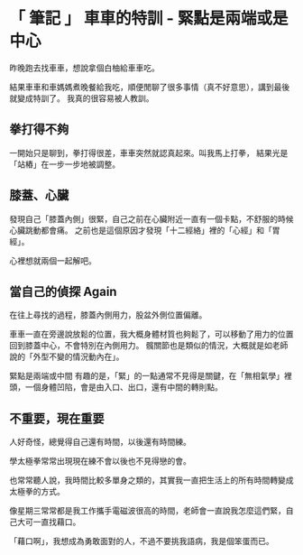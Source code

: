 # 「 筆記 」 車車的特訓 - 緊點是兩端或是中心

昨晚跑去找車車，想說拿個白柚給車車吃。

結果車車和車媽媽煮晚餐給我吃，順便閒聊了很多事情（真不好意思），講到最後就變成特訓了。
我真的很容易被人教訓。

## 拳打得不夠
一開始只是聊到，拳打得很差，車車突然就認真起來。叫我馬上打拳，
結果光是「站樁」在一步一步地被調整。

## 膝蓋、心臟
發現自己「膝蓋內側」很緊，自己之前在心臟附近一直有一個卡點，不舒服的時候心臟跳動都會痛。
之前也是這個原因才發現「十二經絡」裡的「心經」和「胃經」。

心裡想就兩個一起解吧。

## 當自己的偵探 Again
在往上尋找的過程，膝蓋內側用力，股盆外側位置偏離。

車車一直在旁邊說放鬆的位置，我大概身體材質也夠鬆了，可以移動了用力的位置回到膝蓋中心，不會特別在內側用力。
髖關節也是類似的情況，大概就是如老師說的「外型不變的情況動內在」。

緊點是兩端或中間
有趣的是，「緊」的一點通常不見得是關鍵，在「無相氣學」裡頭，一個身體凹陷，會是由入口、出口，還有中間的轉則點。

## 不重要，現在重要
人好奇怪，總覺得自己還有時間，以後還有時間練。

學太極拳常常出現現在練不會以後也不見得戀的會。

也常常聽人說，我時間比較多單身之類的，其實我一直把生活上的所有時間轉變成太極拳的方式。

像星期三常常都是我工作攜手電磁波很高的時間，老師會一直說我怎麼這們緊，自己大可一直找藉口。

「藉口啊」，我想成為勇敢面對的人，不過不要挑我語病，我是個笨蛋而已。




